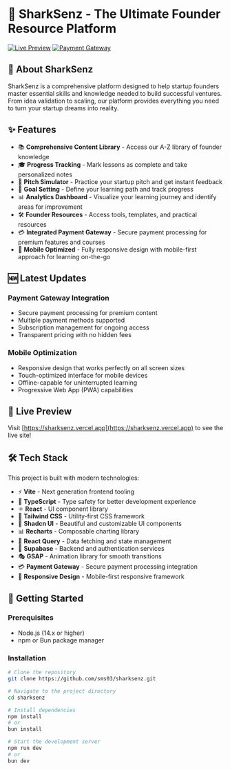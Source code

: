 # 🦈 SharkSenz - The Ultimate Founder Resource Platform

[![Live Preview](https://img.shields.io/badge/Preview-Live%20Site-blue?style=for-the-badge)](https://sharksenz.vercel.app)
[![Payment Gateway](https://img.shields.io/badge/Payment-Integrated-orange?style=for-the-badge)](https://cashfree.com)

## 🚀 About SharkSenz

SharkSenz is a comprehensive platform designed to help startup founders master essential skills and knowledge needed to build successful ventures. From idea validation to scaling, our platform provides everything you need to turn your startup dreams into reality.

## ✨ Features

- 📚 **Comprehensive Content Library** - Access our A-Z library of founder knowledge
- 🎓 **Progress Tracking** - Mark lessons as complete and take personalized notes
- 🎤 **Pitch Simulator** - Practice your startup pitch and get instant feedback
- 🎯 **Goal Setting** - Define your learning path and track progress
- 📊 **Analytics Dashboard** - Visualize your learning journey and identify areas for improvement
- 🛠️ **Founder Resources** - Access tools, templates, and practical resources
- 💳 **Integrated Payment Gateway** - Secure payment processing for premium features and courses
- 📱 **Mobile Optimized** - Fully responsive design with mobile-first approach for learning on-the-go

## 🆕 Latest Updates

### Payment Gateway Integration
- Secure payment processing for premium content
- Multiple payment methods supported
- Subscription management for ongoing access
- Transparent pricing with no hidden fees

### Mobile Optimization
- Responsive design that works perfectly on all screen sizes
- Touch-optimized interface for mobile devices
- Offline-capable for uninterrupted learning
- Progressive Web App (PWA) capabilities

## 🔗 Live Preview

Visit [https://sharksenz.vercel.app](https://sharksenz.vercel.app) to see the live site!

## 🛠️ Tech Stack

This project is built with modern technologies:

- ⚡ **Vite** - Next generation frontend tooling
- 🔷 **TypeScript** - Type safety for better development experience
- ⚛️ **React** - UI component library
- 🎨 **Tailwind CSS** - Utility-first CSS framework
- 🧩 **Shadcn UI** - Beautiful and customizable UI components
- 📊 **Recharts** - Composable charting library
- 🔄 **React Query** - Data fetching and state management
- 💾 **Supabase** - Backend and authentication services
- 🎭 **GSAP** - Animation library for smooth transitions
- 💳 **Payment Gateway** - Secure payment processing integration
- 📱 **Responsive Design** - Mobile-first responsive framework

## 🚀 Getting Started

### Prerequisites

- Node.js (14.x or higher)
- npm or Bun package manager

### Installation

```sh
# Clone the repository
git clone https://github.com/sms03/sharksenz.git

# Navigate to the project directory
cd sharksenz

# Install dependencies
npm install
# or
bun install

# Start the development server
npm run dev
# or
bun dev